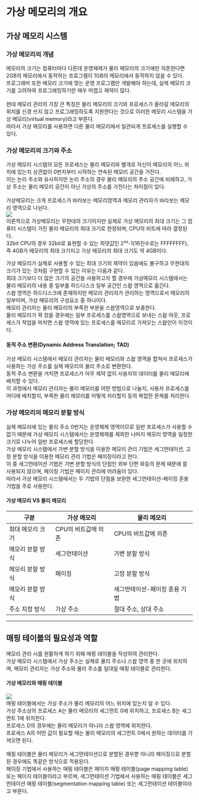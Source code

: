 # 가상 메모리의 개요
## 가상 메모리 시스템
### 가상 메모리의 개념
메모리의 크기는 컴퓨터마다 다른데 운영체제가 물리 메모리의 크기에만 의존한다면 2GB의 메모리에서 동작하는 프로그램이 1GB의 메모리에서 동작하지 않을 수 있다.<br>
프로그래머 또한 메모리 크기에 맞는 운영 프로그램만 개발해야 하는데, 실제 메모리 크기를 고려하여 프로그래밍하기란 매우 어렵고 제약이 많다.<br>
<br>
현대 메모리 관리의 가장 큰 특징은 물리 메모리의 크기와 프로세스가 올라갈 메모리의 위치를 신경 쓰지 않고 프로그래밍하도록 지원한다는 것으로 이러한 메모리 시스템을 가상 메모리(virtual memory)라고 부른다.<br>
따라서 가상 메모리를 사용하면 다른 물리 메모리에서 일관되게 프로세스를 실행할 수 있다.<br>

### 가상 메모리의 크기와 주소
가상 메모리 시스템의 모든 프로세스는 물리 메모리와 별개로 자신이 메모리의 어느 위치에 있는지 상관없이 0번지부터 시작하는 연속된 메모리 공간을 가진다.<br>
이는 논리 주소와 유사하지만 논리 주소의 경우 물리 메모리의 주소 공간에 비례하고, 가상 주소는 물리 메모리 공간이 아닌 가상의 주소를 가진다는 차이점이 있다.<br>
<br>
가상메모리는 크게 프로세스가 바라보는 메모리영역과 메모리 관리자가 바라보는 메모리 영역으로 나뉜다.<br>
![](https://blog.kakaocdn.net/dn/8fRnk/btrLvI1i4NI/FmssDKIZ35SdDJrEcotqcK/img.png)<br>
이론적으로 가상메모리는 무한대의 크기이지만 실제로 가상 메모리의 최대 크기는 그 컴퓨터 시스템이 가진 물리 메모리의 최대 크기로 한정되며, CPU의 비트에 따라 결정된다.<br>
32bit CPU의 경우 32bit로 표현할 수 있는 최댓값인 2³²-1(16진수로는 FFFFFFFF), 즉 4GB가 메모리의 최대 크기이고 가상 메모리의 최대 크기도 약 4GB이다.<br>

가상 메모리가 실제로 사용할 수 있는 최대 크기의 제약이 있음에도 불구하고 무한대의 크기가 있는 것처럼 구현할 수 있는 이유는 다음과 같다.<br>
최대 크기보다 더 많은 크기의 공간을 사용하고자 할 경우에 가상메모리 시스템에서는 물리 메모리의 내용 중 일부를 하드디스크 일부 공간인 스왑 영역으로 옮긴다.<br>
스왑 영역은 하드디스크에 존재하지만 메모리 관리자가 관리하는 영역으로서 메모리의 일부이며, 가상 메모리의 구성요소 중 하나이다.<br>
메모리 관리자는 물리 메모리의 부족한 부분을 스왑영역으로 보충한다.<br>
물리 메모리가 꽉 찼을 경우에는 일부 프로세스를 스왑영역으로 보내는 스왑 아웃, 프로세스가 작업을 마치면 스왑 영역에 있는 프로세스를 메모리로 가져오는 스왑인이 이것이다. <br>

#### 동적 주소 변환(Dynamic Address Translation; TAD)
가상 메모리 시스템에서 메모리 관리자는 물리 메모리와 스왑 영역을 합쳐서 프로세스가 사용하는 가상 주소를 실제 메모리의 물리 주소로 변환한다.<br>
동적 주소 변환을 거치면 프로세스가 아무 제약 없이 사용자의 데이터를 물리 메모리에 배치할 수 있다.<br>
이 과정에서 메모리 관리자는 물리 메모리를 어떤 방법으로 나눌지, 사용자 프로세스를 어디에 배치할지, 부족한 물리 메모리를 어떻게 처리할지 등의 복잡한 문제를 처리한다.<br>

###  가상 메모리의 메모리 분할 방식
실제 메모리에 있는 물리 주소 0번지는 운영체제 영역이므로 일반 프로세스가 사용할 수 없기 때문에 가상 메모리 시스템에서는 운영체제를 제외한 나머지 메모리 영역을 일정한 크기로 나누어 일반 프로세스에 할당한다.<br>
가상 메모리 시스템에서 가변 분할 방식을 이용한 메모리 관리 기법은 세그먼테이션, 고정 분할 방식을 이용한 메모리 관리 기법은 페이징이라고 한다.<br>
이 중 세그먼테이션 기법은 가변 분할 방식의 단점인 외부 단편 화등의 문제 때문에 잘 사용되지 않으며, 페이징 기법은 페이지 관리에 어려움이 있다. <br>
따라서 가상 메모리 시스템에서는 두 기법의 단점을 보완한 세그먼테이션-페이징 혼용 기법을 주로 사용한다.<br>

#### 가상 메모리 VS 물리 메모리
| 구분 | 가상 메모리 | 물리 메모리 |
| --- | --- | --- |
| 최대 메모리 크기 | CPU의 비트값에 의존 | CPU의 비트값에 의존 |
| 메모리 분할 방식 | 세그먼테이션 | 가변 분할 방식 |
| 메모리 분할 방식 | 페이징 | 고정 분할 방식 |
| 메모리 분할 방식 || 세그먼테이션-페이징 혼용 기법 |   |
| 주소 지정 방식 | 가상 주소 | 절대 주소, 상대 주소 |

------------


## 매핑 테이블의 필요성과 역할
메모리 관리 시를 원활하게 하기 위해 매핑 테이블을 작성하여 관리한다. <br>
가상 메모리 시스템에서 가상 주소는 실제로 물리 주소나 스왑 영역 중 한 곳에 위치하며, 메모리 관리자는 가상 주소와 물리 주소를 일대일 매핑 테이블로 관리한다.<br>

#### 가상 메모리와 매핑 테이블
![](https://img1.daumcdn.net/thumb/R1280x0/?scode=mtistory2&fname=https%3A%2F%2Fblog.kakaocdn.net%2Fdn%2FbBkZm9%2FbtrLLWEtkf7%2FTUpB5tkY6OZCvbonL7IAOk%2Fimg.png)<br>
매핑 테이블에서는 가상 주소가 물리 메모리의 어느 위치에 있는지 알 수 있다. <br>
가상 주소상의 프로세스 A는 물리 메모리의 세그먼트 0에 위치하고, 프로세스 B는 세그먼트 1에 위치한다. <br>
프로세스 D의 경우에는 물리 메모리가 아니라 스왑 영역에 위치한다.<br>
프로세스 A의 어떤 값이 필요할 때는 물리 메모리의 세그먼트 0에서 원하는 데이터를 가져오면 된다.<br>
<br>
매핑 테이블은 물리 메모리가 세그먼테이션으로 분할된 경우뿐 아니라 페이징으로 분할된 경우에도 똑같은 방식으로 적용된다.<br>
페이징 기법에서 사용하는 매핑 테이블은 페이지 매핑 테이블(page mapping table) 또는 페이지 테이블이라고 부르며, 세그먼테이션 기법에서 사용하는 매핑 테이블은 세그먼테이션 매핑 테이블(segmentation mapping table) 또는 세그먼테이션 테이블이라고 부른다. <br>
